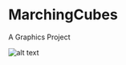 # MarchingCubes
A Graphics Project

![alt text](![image](https://user-images.githubusercontent.com/69730854/138765366-ac275a5f-0ff3-4ea6-be83-74991454faa1.png))
